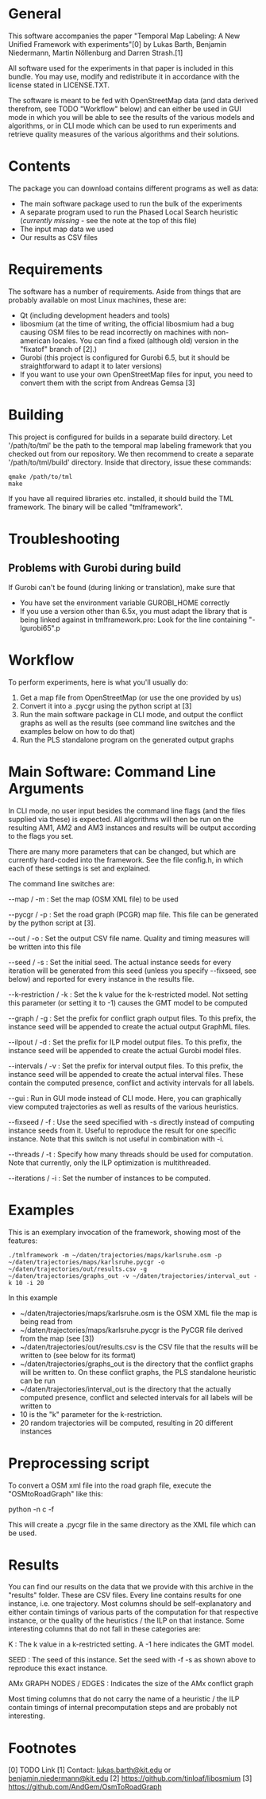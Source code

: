 General
=======

This software accompanies the paper "Temporal Map Labeling: A New Unified
Framework with experiments"[0] by Lukas Barth, Benjamin Niedermann,
Martin Nöllenburg and Darren Strash.[1]

All software used for the experiments in that paper is included in this
bundle. You may use, modify and redistribute it in accordance with the license stated in LICENSE.TXT.

The software is meant to be fed with OpenStreetMap data (and data derived therefrom, see TODO "Workflow" below) and can either be used in GUI mode in which you will be able to see the results of the various models and algorithms, or in CLI mode which can be used to run experiments and retrieve quality measures of the various algorithms and their solutions.

Contents
========
The package you can download contains different programs as well as data:

* The main software package used to run the bulk of the experiments
* A separate program used to run the Phased Local Search heuristic (*currently missing* - see the note at the top of this file)
* The input map data we used
* Our results as CSV files

Requirements
============

The software has a number of requirements. Aside from things that are probably available on most Linux machines, these are:

* Qt (including development headers and tools)
* libosmium (at the time of writing, the official libosmium had a bug causing OSM files to be read incorrectly on machines with non-american locales. You can find a fixed (although old) version in the "fixatof" branch of [2].)
* Gurobi (this project is configured for Gurobi 6.5, but it should be straightforward to adapt it to later versions)
* If you want to use your own OpenStreetMap files for input, you need to convert them with the script from Andreas Gemsa [3]

Building
========

This project is configured for builds in a separate build directory. Let '/path/to/tml' be the path to the temporal map labeling framework that you checked out from our repository. We then recommend to create a separate '/path/to/tml/build' directory. Inside that directory, issue these commands:

    qmake /path/to/tml
    make

If you have all required libraries etc. installed, it should build the TML framework. The binary will be called "tmlframework".

Troubleshooting
===============

Problems with Gurobi during build
---------------------------------

If Gurobi can't be found (during linking or translation), make sure that

* You have set the environment variable GUROBI_HOME correctly
* If you use a version other than 6.5x, you must adapt the library that is being linked against in tmlframework.pro: Look for the line containing "-lgurobi65".p

Workflow
========

To perform experiments, here is what you'll usually do:

1. Get a map file from OpenStreetMap (or use the one provided by us)
2. Convert it into a .pycgr using the python script at [3]
3. Run the main software package in CLI mode, and output the conflict graphs as well as the results (see command line switches and the examples below on how to do that)
4. Run the PLS standalone program on the generated output graphs

Main Software: Command Line Arguments
======================

In CLI mode, no user input besides the command line flags (and the files supplied via these) is expected. All algorithms will then be run on the resulting AM1, AM2 and AM3 instances and results will be output according to the flags you set.

There are many more parameters that can be changed, but which are currently hard-coded into the framework. See the file config.h, in which each of these settings is set and explained.

The command line switches are:

--map / -m
: Set the map (OSM XML file) to be used

--pycgr / -p
: Set the road graph (PCGR) map file. This file can be generated by the python script at [3].

--out / -o
: Set the output CSV file name. Quality and timing measures will be written into this file

--seed / -s
: Set the initial seed. The actual instance seeds for every iteration will be generated from this seed (unless you specify --fixseed, see below) and reported for every instance in the results file.

--k-restriction / -k
: Set the k value for the k-restricted model. Not setting this parameter (or setting it to -1) causes the GMT model to be computed

--graph / -g
: Set the prefix for conflict graph output files. To this prefix, the instance seed will be appended to create the actual output GraphML files.

--ilpout / -d
: Set the prefix for ILP model output files. To this prefix, the instance seed will be appended to create the actual Gurobi model files.

--intervals / -v
: Set the prefix for interval output files.  To this prefix, the instance seed will be appended to create the actual interval files. These contain the computed presence, conflict and activity intervals for all labels.

--gui
: Run in GUI mode instead of CLI mode. Here, you can graphically view computed trajectories as well as results of the various heuristics.

--fixseed / -f
: Use the seed specified with -s directly instead of computing instance seeds from it. Useful to reproduce the result for one specific instance. Note that this switch is not useful in combination with -i.

--threads / -t
: Specify how many threads should be used for computation. Note that currently, only the ILP optimization is multithreaded.

--iterations / -i
: Set the number of instances to be computed.

Examples
========

This is an exemplary invocation of the framework, showing most of the features:

    ./tmlframework -m ~/daten/trajectories/maps/karlsruhe.osm -p ~/daten/trajectories/maps/karlsruhe.pycgr -o ~/daten/trajectories/out/results.csv -g ~/daten/trajectories/graphs_out -v ~/daten/trajectories/interval_out -k 10 -i 20

In this example

* ~/daten/trajectories/maps/karlsruhe.osm is the OSM XML file the map is being read from
* ~/daten/trajectories/maps/karlsruhe.pycgr is the PyCGR file derived from the map (see [3])
* ~/daten/trajectories/out/results.csv is the CSV file that the results will be written to (see below for its format)
* ~/daten/trajectories/graphs_out is the directory that the conflict graphs will be written to. On these conflict graphs, the PLS standalone heuristic can be run
* ~/daten/trajectories/interval_out is the directory that the actually computed presence, conflict and selected intervals for all labels will be written to
* 10 is the "k" parameter for the k-restriction.
* 20 random trajectories will be computed, resulting in 20 different instances

Preprocessing script
====================

To convert a OSM xml file into the road graph file, execute the "OSMtoRoadGraph" like this:

python -n c -f <OSM XML file>

This will create a .pycgr file in the same directory as the XML file which can be used.


Results
=======

You can find our results on the data that we provide with this archive in the "results" folder. These are CSV files. Every line contains results for one instance, i.e. one trajectory. Most columns should be self-explanatory and either contain timings of various parts of the computation for that respective instance, or the quality of the heuristics / the ILP on that instance. Some interesting columns that do not fall in these categories are:

K
: The k value in a k-restricted setting. A -1 here indicates the GMT model.

SEED
: The seed of this instance. Set the seed with -f -s <seed> as shown above to reproduce this exact instance.

AMx GRAPH NODES / EDGES
: Indicates the size of the AMx conflict graph

Most timing columns that do not carry the name of a heuristic / the ILP contain timings of internal precomputation steps and are probably not interesting.

Footnotes
=========

[0] TODO Link
[1] Contact: lukas.barth@kit.edu or benjamin.niedermann@kit.edu
[2] https://github.com/tinloaf/libosmium
[3] https://github.com/AndGem/OsmToRoadGraph
